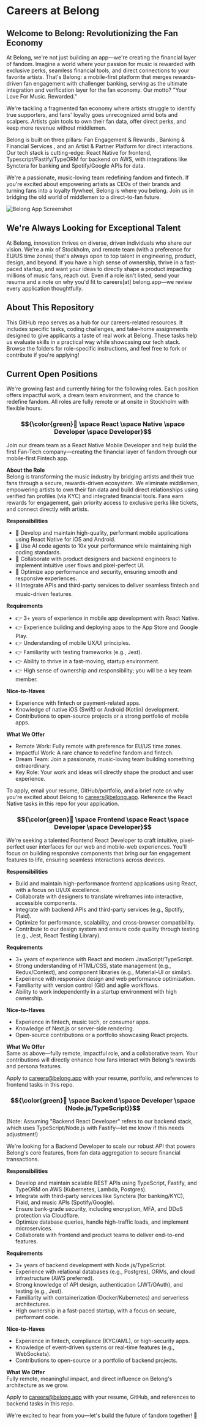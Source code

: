 # Careers at Belong

## Welcome to Belong: Revolutionizing the Fan Economy

At Belong, we're not just building an app—we're creating the financial layer of fandom. Imagine a world where your passion for music is rewarded with exclusive perks, seamless financial tools, and direct connections to your favorite artists. That's Belong: a mobile-first platform that merges rewards-driven fan engagement with challenger banking, serving as the ultimate integration and verification layer for the fan economy. Our motto? "Your Love For Music. Rewarded."

We're tackling a fragmented fan economy where artists struggle to identify true supporters, and fans' loyalty goes unrecognized amid bots and scalpers. Artists gain tools to own their fan data, offer direct perks, and keep more revenue without middlemen.

Belong is built on three pillars: Fan Engagement & Rewards , Banking & Financial Services , and an Artist & Partner Platform for direct interactions. Our tech stack is cutting-edge: React Native for frontend, Typescript/Fastify/TypeORM for backend on AWS, with integrations like Synctera for banking and Spotify/Google APIs for data.

We're a passionate, music-loving team redefining fandom and fintech. If you're excited about empowering artists as CEOs of their brands and turning fans into a loyalty flywheel, Belong is where you belong. Join us in bridging the old world of middlemen to a direct-to-fan future.

![Belong App Screenshot](https://belong-dev-public2.s3.us-east-1.amazonaws.com/admin/images/14d599a6-1590-42ad-88af-1cd9c1c9b298.jpeg)

## We're Always Looking for Exceptional Talent

At Belong, innovation thrives on diverse, driven individuals who share our vision. We're a mix of Stockholm, and remote team (with a preference for EU/US time zones) that's always open to top talent in engineering, product, design, and beyond. If you have a high sense of ownership, thrive in a fast-paced startup, and want your ideas to directly shape a product impacting millions of music fans, reach out. Even if a role isn't listed, send your resume and a note on why you'd fit to careers[at] belong.app—we review every application thoughtfully.

## About This Repository

This GitHub repo serves as a hub for our careers-related resources. It includes specific tasks, coding challenges, and take-home assignments designed to give applicants a taste of real work at Belong. These tasks help us evaluate skills in a practical way while showcasing our tech stack. Browse the folders for role-specific instructions, and feel free to fork or contribute if you're applying!

## Current Open Positions

We're growing fast and currently hiring for the following roles. Each position offers impactful work, a dream team environment, and the chance to redefine fandom. All roles are fully remote or at onsite in Stockholm with flexible hours.


### $${\color{green}🚀 \space React \space Native \space Developer \space Developer}$$

Join our dream team as a React Native Mobile Developer and help build the first Fan-Tech company—creating the financial layer of fandom through our mobile-first Fintech app.

**About the Role**  
Belong is transforming the music industry by bridging artists and their true fans through a secure, rewards-driven ecosystem. We eliminate middlemen, empowering artists to own their fan data and build direct relationships using verified fan profiles (via KYC) and integrated financial tools. Fans earn rewards for engagement, gain priority access to exclusive perks like tickets, and connect directly with artists.

**Responsibilities**  
- 📱 Develop and maintain high-quality, performant mobile applications using React Native for iOS and Android.  
- 🤖 Use AI code agents to 10x your performance while maintaining high coding standards.  
- 🎨 Collaborate with product designers and backend engineers to implement intuitive user flows and pixel-perfect UI.  
- 🚄 Optimize app performance and security, ensuring smooth and responsive experiences.  
- ⛓ Integrate APIs and third-party services to deliver seamless fintech and music-driven features.  

**Requirements**  
- 👉 3+ years of experience in mobile app development with React Native.  
- 👉 Experience building and deploying apps to the App Store and Google Play.  
- 👉 Understanding of mobile UX/UI principles.  
- 👉 Familiarity with testing frameworks (e.g., Jest).  
- 👉 Ability to thrive in a fast-moving, startup environment.  
- 👉 High sense of ownership and responsibility; you will be a key team member.  

**Nice-to-Haves**  
- Experience with fintech or payment-related apps.  
- Knowledge of native iOS (Swift) or Android (Kotlin) development.  
- Contributions to open-source projects or a strong portfolio of mobile apps.  

**What We Offer**  
- Remote Work: Fully remote with preference for EU/US time zones.  
- Impactful Work: A rare chance to redefine fandom and fintech.  
- Dream Team: Join a passionate, music-loving team building something extraordinary.  
- Key Role: Your work and ideas will directly shape the product and user experience.  

To apply, email your resume, GitHub/portfolio, and a brief note on why you're excited about Belong to careers@belong.app. Reference the React Native tasks in this repo for your application.

### $${\color{green}🚀 \space Frontend \space React \space Developer \space Developer}$$

We're seeking a talented Frontend React Developer to craft intuitive, pixel-perfect user interfaces for our web and mobile-web experiences. You'll focus on building responsive components that bring our fan engagement features to life, ensuring seamless interactions across devices.

**Responsibilities**  
- Build and maintain high-performance frontend applications using React, with a focus on UI/UX excellence.  
- Collaborate with designers to translate wireframes into interactive, accessible components.  
- Integrate with backend APIs and third-party services (e.g., Spotify, Plaid).  
- Optimize for performance, scalability, and cross-browser compatibility.  
- Contribute to our design system and ensure code quality through testing (e.g., Jest, React Testing Library).  

**Requirements**  
- 3+ years of experience with React and modern JavaScript/TypeScript.  
- Strong understanding of HTML/CSS, state management (e.g., Redux/Context), and component libraries (e.g., Material-UI or similar).  
- Experience with responsive design and web performance optimization.  
- Familiarity with version control (Git) and agile workflows.  
- Ability to work independently in a startup environment with high ownership.  

**Nice-to-Haves**  
- Experience in fintech, music tech, or consumer apps.  
- Knowledge of Next.js or server-side rendering.  
- Open-source contributions or a portfolio showcasing React projects.  

**What We Offer**  
Same as above—fully remote, impactful role, and a collaborative team. Your contributions will directly enhance how fans interact with Belong's rewards and persona features.

Apply to careers@belong.app with your resume, portfolio, and references to frontend tasks in this repo.

### $${\color{green}🚀 \space Backend \space Developer \space (Node.js/TypeScript)}$$

(Note: Assuming "Backend React Developer" refers to our backend stack, which uses TypeScript/Node.js with Fastify—let me know if this needs adjustment!)  

We're looking for a Backend Developer to scale our robust API that powers Belong's core features, from fan data aggregation to secure financial transactions.

**Responsibilities**  
- Develop and maintain scalable REST APIs using TypeScript, Fastify, and TypeORM on AWS (Kubernetes, Lambda, Postgres).  
- Integrate with third-party services like Synctera (for banking/KYC), Plaid, and music APIs (Spotify/Google).  
- Ensure bank-grade security, including encryption, MFA, and DDoS protection via Cloudflare.  
- Optimize database queries, handle high-traffic loads, and implement microservices.  
- Collaborate with frontend and product teams to deliver end-to-end features.  

**Requirements**  
- 3+ years of backend development with Node.js/TypeScript.  
- Experience with relational databases (e.g., Postgres), ORMs, and cloud infrastructure (AWS preferred).  
- Strong knowledge of API design, authentication (JWT/OAuth), and testing (e.g., Jest).  
- Familiarity with containerization (Docker/Kubernetes) and serverless architectures.  
- High ownership in a fast-paced startup, with a focus on secure, performant code.  

**Nice-to-Haves**  
- Experience in fintech, compliance (KYC/AML), or high-security apps.  
- Knowledge of event-driven systems or real-time features (e.g., WebSockets).  
- Contributions to open-source or a portfolio of backend projects.  

**What We Offer**  
Fully remote, meaningful impact, and direct influence on Belong's architecture as we grow.

Apply to careers@belong.app with your resume, GitHub, and references to backend tasks in this repo.



We're excited to hear from you—let's build the future of fandom together! 🚀

